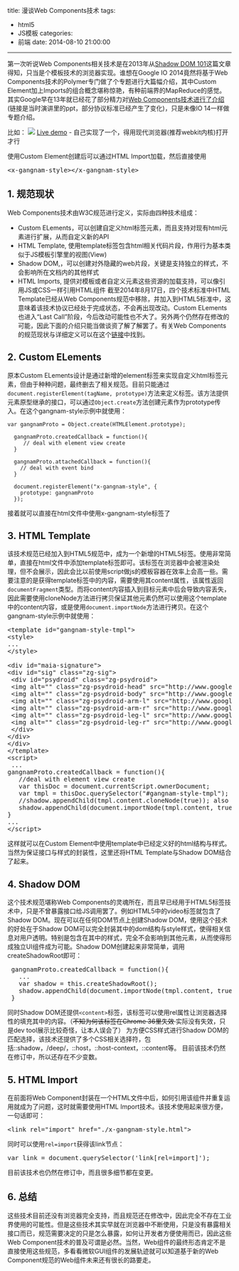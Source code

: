 title: 漫谈Web Components技术
tags:
  - html5
  - JS模板
categories:
  - 前端
date: 2014-08-10 21:00:00
---

第一次听说Web Components相关技术是在2013年从[Shadow DOM 101](http://www.html5rocks.com/en/tutorials/webcomponents/shadowdom/ "Shadow DOM 101")这篇文章得知，只当是个模板技术的浏览器实现。谁想在Google IO 2014竟然将基于Web Components技术的Polymer专门做了个专题进行大篇幅介绍，其中Custom Element加上Imports的组合概念堪称惊艳，有种前端界的MapReduce的感觉。其实Google早在13年就已经花了部分精力对[Web Components技术进行了介绍](http://www.webcomponentsshift.com/#1)(链接是当时演讲里的ppt，部分协议标准已经产生了变化)，只是未像IO 14一样做专题介绍。

比如：
![](https://cms-assets.tutsplus.com/uploads/users/53/posts/21524/image/gangnam.gif)
[Live demo](http://playground.chaozh.com/gangnam.html) - 自己实现了一个，得用现代浏览器(推荐webkit内核)打开才行

使用Custom Element创建后可以通过HTML Import加载，然后直接使用
<pre>&lt;x-gangnam-style&gt;&lt;/x-gangnam-style&gt;</pre>

## 1\. 规范现状

Web Components技术由W3C规范进行定义，实际由四种技术组成：

*   Custom ELements，可以创建自定义html标签元素，而且支持对现有html元素进行扩展，从而自定义新的API
*   HTML Template, 使用template标签包含html相关代码片段，作用行为基本类似于JS模板引擎里的视图(View)
*   Shadow DOM,，可以创建对外隐藏的web片段，关键是支持独立的样式，不会影响所在文档内的其他样式
*   HTML Imports, 提供对模板或者自定义元素这些资源的加载支持，可以像引用JS或CSS一样引用HTML组件
截至2014年8月17日，四个技术标准中HTML Template已经从Web Components规范中移除，并加入到HTML5标准中，这意味着该技术协议已经处于完成状态，不会再出现改动。Custom ELements也进入“Last Call”阶段，今后改动可能性也不大了。另外两个仍然存在修改的可能，因此下面的介绍只能当做谈资了解了解罢了。有关Web Components的规范现状与详细定义可以在这个[链接](http://www.w3.org/TR/#tr_Web_Components)中找到。

## 2. Custom ELements

原本Custom ELements设计是通过新增的element标签来实现自定义html标签元素，但由于种种问题，最终删去了相关规范。目前只能通过`document.registerElement(tagName, prototype)`方法来定义标签。该方法提供元素原型继承的接口，可以通过`Object.create`方法创建元素作为prototype传入。在这个gangnam-style示例中就使用：

```
var gangnamProto = Object.create(HTMLElement.prototype);

  gangnamProto.createdCallback = function(){
     // deal with element view create 
  }

  gangnamProto.attachedCallback = function(){
    // deal with event bind
  }

  document.registerElement("x-gangnam-style", {
    prototype: gangnamProto 
  });
```

接着就可以直接在html文件中使用x-gangnam-style标签了

## 3. HTML Template

该技术规范已经加入到HTML5规范中，成为一个新增的HTML5标签。使用非常简单，直接在html文件中添加template标签即可。该标签在浏览器中会被渲染处理，但不会展示，因此会比以前使用script做js的模板容器在效率上会高一些。需要注意的是获得template标签中的内容，需要使用其content属性，该属性返回`documentFragment`类型。而将content内容插入到目标元素中后会导致内容丢失，因此需要使用cloneNode方法进行拷贝保证其他元素仍然可以使用这个template中的content内容，或是使用`document.importNode`方法进行拷贝。在这个gangnam-style示例中就使用：

<pre>
&lt;template id="gangnam-style-tmpl"&gt;
&lt;style&gt;
...
&lt;/style&gt;

&lt;div id="maia-signature"&gt;
&lt;div id="sig" class="zg-sig"&gt;
 &lt;div id="psydroid" class="zg-psydroid"&gt;
 &lt;img alt="" class="zg-psydroid-head" src="http://www.google.com/zeitgeist/2012/images/psydroid-head.png"&gt; 
 &lt;img alt="" class="zg-psydroid-body" src="http://www.google.com/zeitgeist/2012/images/psydroid-body.png"&gt; 
 &lt;img alt="" class="zg-psydroid-arm-l" src="http://www.google.com/zeitgeist/2012/images/psydroid-arm-l.png"&gt;
 &lt;img alt="" class="zg-psydroid-arm-r" src="http://www.google.com/zeitgeist/2012/images/psydroid-arm-r.png"&gt;
 &lt;img alt="" class="zg-psydroid-leg-l" src="http://www.google.com/zeitgeist/2012/images/psydroid-leg-l.png"&gt;
 &lt;img alt="" class="zg-psydroid-leg-r" src="http://www.google.com/zeitgeist/2012/images/psydroid-leg-r.png"&gt;
 &lt;/div&gt;
&lt;/div&gt;
&lt;/div&gt;
&lt;/template&gt;
&lt;script&gt;
 ...  
gangnamProto.createdCallback = function(){     
   //deal with element view create     
   var thisDoc = document.currentScript.ownerDocument;  
   var tmpl = thisDoc.querySelector("#gangnam-style-tmpl");               
   //shadow.appendChild(tmpl.content.cloneNode(true)); also works!
   shadow.appendChild(document.importNode(tmpl.content, true)); 
} 
...  
&lt;/script&gt;
</pre>

这样就可以在Custom Element中使用template中已经定义好的html结构与样式。当然为保证接口与样式的封装性，这里还将HTML Template与Shadow DOM结合了起来。

## 4\. Shadow DOM

这个技术规范堪称Web Components的灵魂所在，而且早已经用于HTML5标签技术中，只是不曾暴露接口给JS调用罢了。例如HTML5中的video标签就包含了Shadow DOM。现在可以在任何DOM节点上创建Shadow DOM，使用这个技术的好处在于Shadow DOM可以完全封装其中的dom结构与style样式，使得相关信息对用户透明。特别是包含在其中的样式，完全不会影响到其他元素，从而使得形成独立UI组件成为可能。Shadow DOM创建起来非常简单，调用createShadowRoot即可：
<pre> gangnamProto.createdCallback = function(){
   ...
   var shadow = this.createShadowRoot();
   shadow.appendChild(document.importNode(tmpl.content, true));
 }
</pre>
同时Shadow DOM还提供`<content>`标签，该标签可以使用rel属性让浏览器选择性的填充其中的内容。（<del>不知为何该标签在Chrome 36里失效 </del>实际没有失效，只是dev tool展示比较奇怪，让本人误会了）
为方便CSS样式进行Shadow DOM的匹配选择，该技术还提供了多个CSS相关选择符，包括::shadow，/deep/，::host，::host-context，::content等。
目前该技术仍然在修订中，所以还存在不少变数。

## 5\. HTML Import

在前面将Web Component封装在一个HTML文件中后，如何引用该组件并重复运用就成为了问题，这时就需要使用HTML Import技术。该技术使用起来很方便，一句话即可：
<pre>&lt;link rel="import" href="./x-gangnam-style.html"&gt;</pre>
同时可以使用`rel=import`获得该link节点：
<pre>var link = document.querySelector('link[rel=import]');</pre>
目前该技术也仍然在修订中，而且很多细节都在变更。

## 6\. 总结

这些技术目前还没有浏览器完全支持，而且规范还在修改中，因此完全不存在工业界使用的可能性。但是这些技术其实早就在浏览器中不断使用，只是没有暴露相关接口而已，规范需要决定的只是怎么暴露，如何让开发者方便使用而已，因此这些Web Component技术的普及可谓是必然。当然，Web组件的最终形态肯定不是直接使用这些规范，多看看微软GUI组件的发展轨迹就可以知道基于新的Web Component规范的Web组件未来还有很长的路要走。